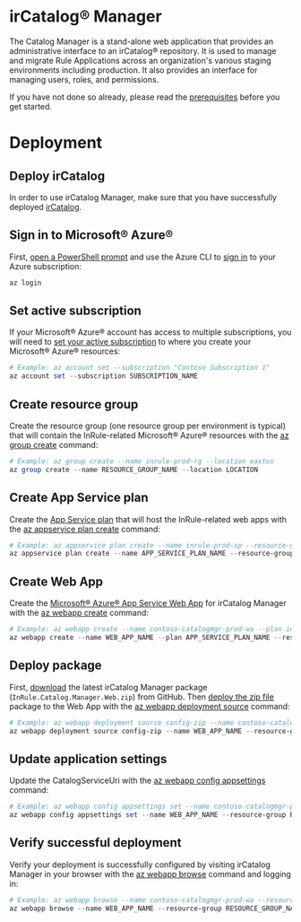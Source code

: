 ﻿﻿﻿﻿﻿irCatalog® Manager===The Catalog Manager is a stand-alone web application that provides an administrative interface to an irCatalog® repository.  It is used to manage and migrate Rule Applications across an organization's various staging environments including production. It also provides an interface for managing users, roles, and permissions.If you have not done so already, please read the [prerequisites](../README.md#prerequisites) before you get started.# Deployment## Deploy irCatalogIn order to use irCatalog Manager, make sure that you have successfully deployed [irCatalog](./ircatalog.md).## Sign in to Microsoft® Azure®First, [open a PowerShell prompt](https://docs.microsoft.com/en-us/powershell/scripting/setup/starting-windows-powershell) and use the Azure CLI to [sign in](https://docs.microsoft.com/en-us/cli/azure/authenticate-azure-cli) to your Azure subscription:```powershellaz login```## Set active subscriptionIf your Microsoft® Azure® account has access to multiple subscriptions, you will need to [set your active subscription](https://docs.microsoft.com/en-us/cli/azure/account#az-account-set) to where you create your Microsoft® Azure® resources:```powershell# Example: az account set --subscription "Contoso Subscription 1"az account set --subscription SUBSCRIPTION_NAME```## Create resource groupCreate the resource group (one resource group per environment is typical) that will contain the InRule-related Microsoft® Azure® resources with the [az group create](https://docs.microsoft.com/en-us/cli/azure/group#az-group-create) command:```powershell# Example: az group create --name inrule-prod-rg --location eastusaz group create --name RESOURCE_GROUP_NAME --location LOCATION```## Create App Service planCreate the [App Service plan](https://docs.microsoft.com/en-us/azure/app-service/azure-web-sites-web-hosting-plans-in-depth-overview) that will host the InRule-related web apps with the [az appservice plan create](https://docs.microsoft.com/en-us/cli/azure/appservice/plan#az-appservice-plan-create) command:```powershell# Example: az appservice plan create --name inrule-prod-sp --resource-group inrule-prod-rg --location eastusaz appservice plan create --name APP_SERVICE_PLAN_NAME --resource-group RESOURCE_GROUP_NAME --location LOCATION```## Create Web AppCreate the [Microsoft® Azure® App Service Web App](https://docs.microsoft.com/en-us/azure/app-service/app-service-web-overview) for irCatalog Manager with the [az webapp create](https://docs.microsoft.com/en-us/cli/azure/webapp#az-webapp-create) command:```powershell# Example: az webapp create --name contoso-catalogmgr-prod-wa --plan inrule-prod-sp --resource-group inrule-prod-rgaz webapp create --name WEB_APP_NAME --plan APP_SERVICE_PLAN_NAME --resource-group RESOURCE_GROUP_NAME```## Deploy packageFirst, [download](https://github.com/InRule/AzureAppServices/releases/latest) the latest irCatalog Manager package (`InRule.Catalog.Manager.Web.zip`) from GitHub. Then [deploy the zip file](https://docs.microsoft.com/en-us/azure/app-service/app-service-deploy-zip) package to the Web App with the [az webapp deployment source](https://docs.microsoft.com/en-us/cli/azure/webapp/deployment/source#az-webapp-deployment-source-config-zip) command:```powershell# Example: az webapp deployment source config-zip --name contoso-catalogmgr-prod-wa --resource-group inrule-prod-rg --src InRule.Catalog.Manager.Web.zipaz webapp deployment source config-zip --name WEB_APP_NAME --resource-group RESOURCE_GROUP_NAME --src FILE_PATH```## Update application settingsUpdate the CatalogServiceUri with the [az webapp config appsettings](https://docs.microsoft.com/en-us/cli/azure/webapp/config/appsettings?view=azure-cli-latest) command:```powershell# Example: az webapp config appsettings set --name contoso-catalogmgr-prod-wa --resource-group inrule-prod-rg --setting InRule.Catalog.Uri=https://contoso-catalog-prod-wa.azurewebsites.net/service.svcaz webapp config appsettings set --name WEB_APP_NAME --resource-group RESOURCE_GROUP_NAME --setting InRule.Catalog.Uri=CATALOG_URI/service.svc```## Verify successful deploymentVerify your deployment is successfully configured by visiting irCatalog Manager in your browser with the [az webapp browse](https://docs.microsoft.com/en-us/cli/azure/webapp?view=azure-cli-latest#az-webapp-browse) command and logging in:```powershell# Example: az webapp browse --name contoso-catalogmgr-prod-wa --resource-group inrule-prod-rgaz webapp browse --name WEB_APP_NAME --resource-group RESOURCE_GROUP_NAME```